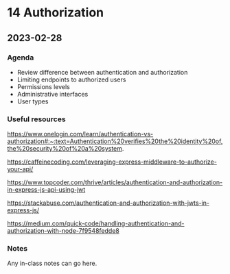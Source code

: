 # 14 Authorization

## 2023-02-28

### Agenda

- Review difference between authentication and authorization
- Limiting endpoints to authorized users
- Permissions levels
- Administrative interfaces
- User types


### Useful resources

https://www.onelogin.com/learn/authentication-vs-authorization#:~:text=Authentication%20verifies%20the%20identity%20of,the%20security%20of%20a%20system.

https://caffeinecoding.com/leveraging-express-middleware-to-authorize-your-api/

https://www.topcoder.com/thrive/articles/authentication-and-authorization-in-express-js-api-using-jwt

https://stackabuse.com/authentication-and-authorization-with-jwts-in-express-js/

https://medium.com/quick-code/handling-authentication-and-authorization-with-node-7f9548fedde8


### Notes

Any in-class notes can go here.
